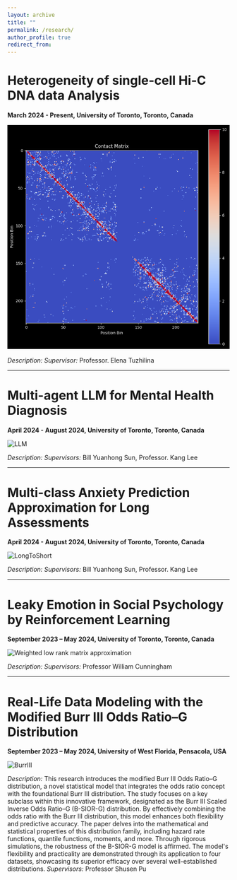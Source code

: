 ```yaml
---
layout: archive
title: ""
permalink: /research/
author_profile: true
redirect_from:
---
```


# Heterogeneity of single-cell Hi-C DNA data Analysis
**March 2024 - Present, University of Toronto, Toronto, Canada**

<img src='/images/singlecell.png'>


*Description:* 
*Supervisor:* Professor. Elena Tuzhilina

---------------------------

# Multi-agent LLM for Mental Health Diagnosis
**April 2024 - August 2024, University of Toronto, Toronto, Canada**

![LLM](path_to_image)

*Description:* 
*Supervisors:* Bill Yuanhong Sun, Professor. Kang Lee 

---------------------------

# Multi-class Anxiety Prediction Approximation for Long Assessments
**April 2024 - August 2024, University of Toronto, Toronto, Canada**

![LongToShort](path_to_image)

*Description:* 
*Supervisors:* Bill Yuanhong Sun, Professor. Kang Lee 

---------------------------

# Leaky Emotion in Social Psychology by Reinforcement Learning
**September 2023 – May 2024, University of Toronto, Toronto, Canada**

![Weighted low rank matrix approximation](path_to_image)

*Description:*
*Supervisors:* Professor William Cunningham

---------------------------

# Real-Life Data Modeling with the Modified Burr III Odds Ratio–G Distribution
**September 2023 – May 2024, University of West Florida, Pensacola, USA**

![BurrIII](path_to_image)

*Description:* This research introduces the modified Burr III Odds Ratio–G distribution, a novel statistical model that integrates the odds ratio concept with the foundational Burr III distribution. The study focuses on a key subclass within this innovative framework, designated as the Burr III Scaled Inverse Odds Ratio–G (B-SIOR-G) distribution. By effectively combining the odds ratio with the Burr III distribution, this model enhances both flexibility and predictive accuracy. The paper delves into the mathematical and statistical properties of this distribution family, including hazard rate functions, quantile functions, moments, and more. Through rigorous simulations, the robustness of the B-SIOR-G model is affirmed. The model's flexibility and practicality are demonstrated through its application to four datasets, showcasing its superior efficacy over several well-established distributions.
*Supervisors:* Professor Shusen Pu